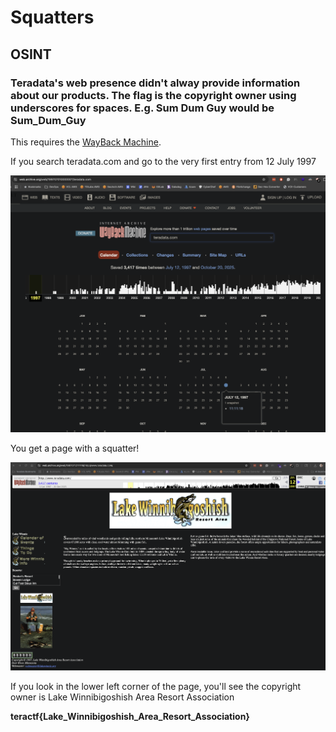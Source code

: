 # Squatters

## OSINT

### Teradata's web presence didn't alway provide information about our products.  The flag is the copyright owner using underscores for spaces.  E.g. Sum Dum Guy would be Sum_Dum_Guy

This requires the [WayBack Machine](https://web.archive.org).

If you search teradata.com and go to the very first entry from 12 July 1997

![landing](./landing.png)

You get a page with a squatter!

![squatter](./squatter.png)

If you look in the lower left corner of the page, you'll see the copyright owner is Lake Winnibigoshish Area Resort Association

**teractf{Lake_Winnibigoshish_Area_Resort_Association}**

